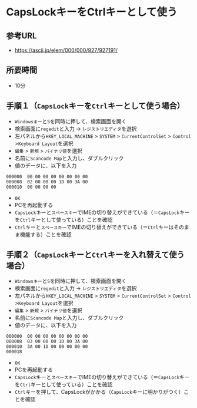 # CapsLockキーをCtrlキーとして使う

## 参考URL

- https://ascii.jp/elem/000/000/927/927191/

## 所要時間

- 10分

## 手順１（`CapsLock`キーを`Ctrl`キーとして使う場合）

- `Windowsキー`と`S`を同時に押して、検索画面を開く
- 検索画面に`regedit`と入力 → `レジストリエディタ`を選択
- 左パネルから`HKEY_LOCAL_MACHINE` > `SYSTEM` > `CurrentControlSet` > `Control` >`Keyboard Layout`を選択
- `編集` > `新規` > `バイナリ値`を選択
- 名前に`Scancode Map`と入力し、ダブルクリック
- 値のデータに、以下を入力

```
000000  00 00 00 00 00 00 00 00
000008  02 00 00 00 1D 00 3A 00
000010  00 00 00 00
```

- `OK`
- PCを再起動する
- `CapsLock`キーと`スペースキー`でIMEの切り替えができている（＝`CapsLock`キーを`Ctrl`キーとして使っている）ことを確認
- `Ctrl`キーと`スペースキー`でIMEの切り替えができている（＝`Ctrl`キーはそのまま機能する）ことを確認

## 手順２（`CapsLock`キーと`Ctrl`キーを入れ替えて使う場合）

- `Windowsキー`と`S`を同時に押して、検索画面を開く
- 検索画面に`regedit`と入力 → `レジストリエディタ`を選択
- 左パネルから`HKEY_LOCAL_MACHINE` > `SYSTEM` > `CurrentControlSet` > `Control` >`Keyboard Layout`を選択
- `編集` > `新規` > `バイナリ値`を選択
- 名前に`Scancode Map`と入力し、ダブルクリック
- 値のデータに、以下を入力

```
000000  00 00 00 00 00 00 00 00
000008  03 00 00 00 1D 00 3A 00
000010  3A 00 1D 00 00 00 00 00
000018  
```

- `OK`
- PCを再起動する
- `CapsLock`キーと`スペースキー`でIMEの切り替えができている（＝`CapsLock`キーを`Ctrl`キーとして使っている）ことを確認
- `Ctrl`キーを押して、CapsLockがかかる（`CapsLock`キーに明かりがつく）ことを確認
